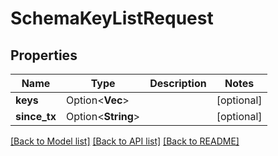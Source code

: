 # SchemaKeyListRequest

## Properties

Name | Type | Description | Notes
------------ | ------------- | ------------- | -------------
**keys** | Option<**Vec<String>**> |  | [optional]
**since_tx** | Option<**String**> |  | [optional]

[[Back to Model list]](../README.md#documentation-for-models) [[Back to API list]](../README.md#documentation-for-api-endpoints) [[Back to README]](../README.md)


